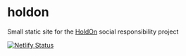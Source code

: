 # holdon
Small static site for the [HoldOn](https://holdonprojekt.netlify.app) social responsibility project

[![Netlify Status](https://api.netlify.com/api/v1/badges/a52b5a76-9f13-4d39-a5a6-cb8e276592e1/deploy-status)](https://app.netlify.com/sites/holdonprojekt/deploys)
